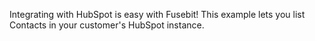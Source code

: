 Integrating with HubSpot is easy with Fusebit! This example lets you list Contacts in your customer's HubSpot instance.

